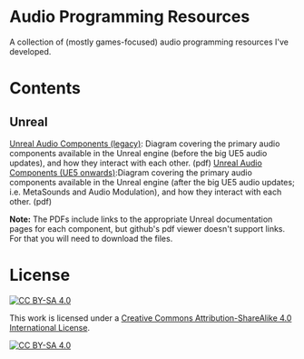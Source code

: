 # Audio Programming Resources

A collection of (mostly games-focused) audio programming resources I've developed.

# Contents

## Unreal
[Unreal Audio Components (legacy)](https://github.com/NiallMoody/Audio-Programming-Resources/blob/fdb194a4f6d475214d9a12d6fab30694d1fe34ab/Unreal/exported/UE5%20Audio%20Schematic%20-%20Legacy.pdf): Diagram covering the primary audio components available in the Unreal engine (before the big UE5 audio updates), and how they interact with each other. (pdf)
[Unreal Audio Components (UE5 onwards)](https://github.com/NiallMoody/Audio-Programming-Resources/blob/fdb194a4f6d475214d9a12d6fab30694d1fe34ab/Unreal/exported/UE5%20Audio%20Schematic%20-%20New.pdf):Diagram covering the primary audio components available in the Unreal engine (after the big UE5 audio updates; i.e. MetaSounds and Audio Modulation), and how they interact with each other. (pdf)

**Note:** The PDFs include links to the appropriate Unreal documentation pages for each component, but github's pdf viewer doesn't support links. For that you will need to download the files.

# License
[![CC BY-SA 4.0][cc-by-sa-shield]][cc-by-sa]

This work is licensed under a
[Creative Commons Attribution-ShareAlike 4.0 International License][cc-by-sa].

[![CC BY-SA 4.0][cc-by-sa-image]][cc-by-sa]

[cc-by-sa]: http://creativecommons.org/licenses/by-sa/4.0/
[cc-by-sa-image]: https://licensebuttons.net/l/by-sa/4.0/88x31.png
[cc-by-sa-shield]: https://img.shields.io/badge/License-CC%20BY--SA%204.0-lightgrey.svg